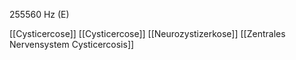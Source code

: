 255560 Hz (E)

[[Cysticercose]]
[[Cysticercose]]
[[Neurozystizerkose]]
[[Zentrales Nervensystem Cysticercosis]]